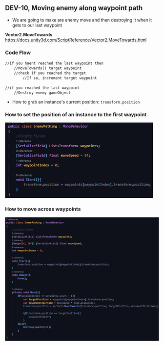 ## DEV-10, Moving enemy along waypoint path
+ We are going to make are enemy move and then destroying it when it gets to our last waypoint

**Vector2.MoveTowards**
https://docs.unity3d.com/ScriptReference/Vector2.MoveTowards.html

### Code Flow
```
//if you haent reached the last waypoint then
    //MoveTowards() target waypoint
    //check if you reached the target
        //If so, increment target waypoint

//if you reached the last waypoint
    //Destroy enemy gameObject
```

+ How to grab an instance's current position:
    ```transform.position```

### How to set the position of an instance to the first waypoint
![](../images/DEV-10-A.png)

### How to move across waypoints
![](../images/DEV-10-B.png)